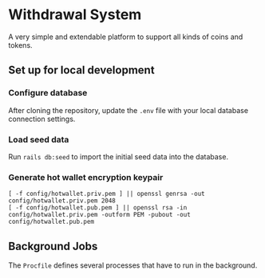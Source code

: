 # Withdrawal System

A very simple and extendable platform to support all kinds of coins and tokens.

## Set up for local development

### Configure database

After cloning the repository, update the `.env` file with your local database connection settings.

### Load seed data

Run `rails db:seed` to import the initial seed data into the database.


### Generate hot wallet encryption keypair

```
[ -f config/hotwallet.priv.pem ] || openssl genrsa -out config/hotwallet.priv.pem 2048
[ -f config/hotwallet.pub.pem ] || openssl rsa -in config/hotwallet.priv.pem -outform PEM -pubout -out config/hotwallet.pub.pem
```


## Background Jobs

The `Procfile` defines several processes that have to run in the background.
